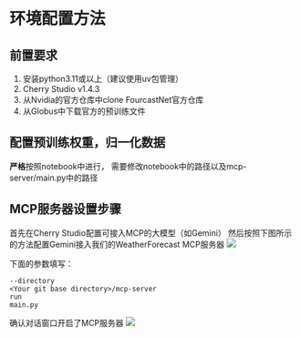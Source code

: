 # 环境配置方法

## 前置要求
1. 安装python3.11或以上（建议使用uv包管理）
2. Cherry Studio v1.4.3
3. 从Nvidia的官方仓库中clone FourcastNet官方仓库
4. 从Globus中下载官方的预训练文件

## 配置预训练权重，归一化数据
**严格**按照notebook中进行，
需要修改notebook中的路径以及mcp-server/main.py中的路径

## MCP服务器设置步骤
首先在Cherry Studio配置可接入MCP的大模型（如Gemini）
然后按照下图所示的方法配置Gemini接入我们的WeatherForecast MCP服务器
![](http://26l1b06988.qicp.vip:38000/pictures/20250617203449.png)

下面的参数填写：
``` plaintext
--directory
<Your git base directory>/mcp-server
run
main.py
```

确认对话窗口开启了MCP服务器
![](http://26l1b06988.qicp.vip:38000/pictures/20250617203702.png)

